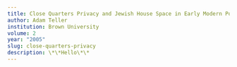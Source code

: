 ```yaml
---
title: Close Quarters Privacy and Jewish House Space in Early Modern Polish Cities
author: Adam Teller
institution: Brown University
volume: 2
year: "2005"
slug: close-quarters-privacy
description: \*\*Hello\*\*
---
```

